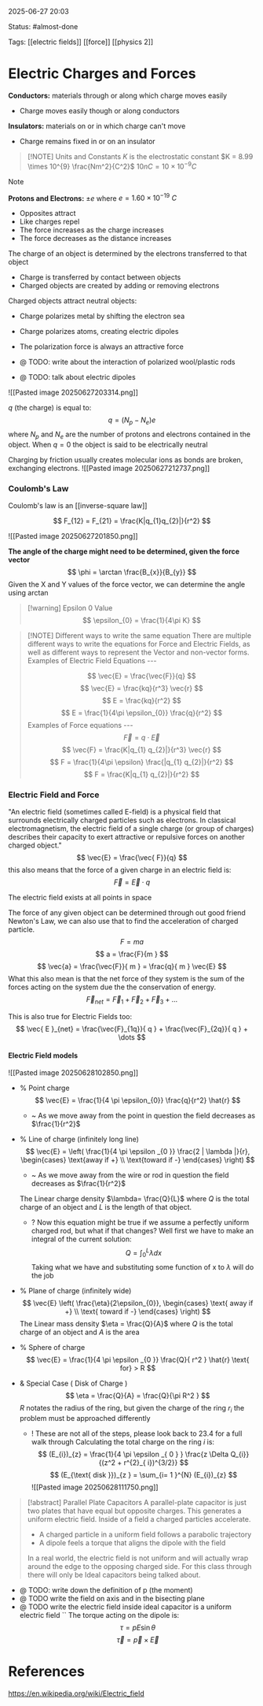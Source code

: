 2025-06-27 20:03

Status: #almost-done

Tags:  [[electric fields]] [[force]] [[physics 2]]

# Electric Charges and Forces

**Conductors:** materials through or along which charge moves easily
- Charge moves easily though or along conductors

**Insulators:** materials on or in which charge can't move
- Charge remains fixed in or on an insulator


> [!NOTE] Units and Constants
> $K$ is the electrostatic constant
> $K = 8.99 \times 10^{9} \frac{Nm^2}{C^2}$
> $10nC = 10 \times 10^{-9} C$

> [!NOTE]
> **Protons and Electrons:** $\pm e$ where $e = 1.60 \times 10^{-19} \ C$
> - Opposites attract
> - Like charges repel
> - The force increases as the charge increases
> - The force decreases as the distance increases


The charge of an object is determined by the electrons transferred to that object
- Charge is transferred by contact between objects
- Charged objects are created by adding or removing electrons

Charged objects attract neutral objects:
- Charge polarizes metal by shifting the electron sea
- Charge polarizes atoms, creating electric dipoles
- The polarization force is always an attractive force

- @ TODO: write about the interaction of polarized wool/plastic rods
- @ TODO: talk about electric dipoles

![[Pasted image 20250627203314.png]]

$q$ (the charge) is equal to:
$$
q = (N_{p} - N_{e })e
$$
where $N_{p}$ and $N_{e}$ are the number of protons and electrons contained in the object. When $q = 0$ the object is said to be electrically neutral 

Charging by friction usually creates molecular ions as bonds are broken, exchanging electrons.
![[Pasted image 20250627212737.png]]
### Coulomb's Law
Coulomb's law is an [[inverse-square law]] 

$$
F_{12} = F_{21} = \frac{K|q_{1}q_{2}|}{r^2}
$$

![[Pasted image 20250627201850.png]]

**The angle of the charge might need to be determined, given the force vector**
$$
\phi = \arctan \frac{B_{x}}{B_{y}}
$$
	Given the X and Y values of the force vector, we can determine the angle using arctan 


> [!warning] Epsilon 0 Value
> $$
> \epsilon_{0} = \frac{1}{4\pi K}
> $$

> [!NOTE] Different ways to write the same equation
> There are multiple different ways to write the equations for Force and Electric Fields, as well as different ways to represent the Vector and non-vector forms.
> Examples of Electric Field Equations --- 
> 
> $$
> \vec{E} = \frac{\vec{F}}{q}
> $$
> $$
> \vec{E} = \frac{kq}{r^3} \vec{r}
> $$
> $$
> E = \frac{kq}{r^2}
> $$
> $$
> E = \frac{1}{4\pi \epsilon_{0}} \frac{q}{r^2}
> $$
> Examples of Force equations ---
> $$
> \vec{F} = q \cdot \vec{E}
> $$
> $$
> \vec{F} = \frac{K|q_{1} q_{2}|}{r^3} \vec{r} 
> $$
> $$
> F = \frac{1}{4\pi \epsilon} \frac{|q_{1} q_{2}|}{r^2}
> $$
> $$
> F = \frac{K|q_{1} q_{2}|}{r^2} 
> $$
> 

### Electric Field and Force
"An electric field (sometimes called E-field) is a physical field that surrounds electrically charged particles such as electrons. In classical electromagnetism, the electric field of a single charge (or group of charges) describes their capacity to exert attractive or repulsive forces on another charged object."
$$
\vec{E} = \frac{\vec{ F}}{q}
$$
this also means that the force of a given charge in an electric field is:
$$
\vec{F} = \vec{E} \cdot q
$$

The electric field exists at all points in space


The force of any given object can be determined through out good friend Newton's Law, 
we can also use that to find the acceleration of charged particle. 
$$
F = ma
$$
$$
a = \frac{F}{m }
$$
$$
\vec{a} = \frac{\vec{F}}{ m } = \frac{q}{ m } \vec{E}
$$
What this also mean is that the net force of they system is the sum of the forces acting on the system due the the conservation of energy. 
$$
\vec{F}_{net} = \vec{F}_{1} + \vec{F}_{2} + \vec{F}_{3} + \dots
$$

This is also true for Electric Fields too:
$$
\vec{ E }_{net} = \frac{\vec{F}_{1q}}{ q } + \frac{\vec{F}_{2q}}{ q } + \dots
$$


#### Electric Field models
![[Pasted image 20250628102850.png]]

- % Point charge 
$$
	\vec{E} = \frac{1}{4 \pi \epsilon_{0}} \frac{q}{r^2} \hat{r}
$$
	- ~ As we move away from the point in question the field decreases as $\frac{1}{r^2}$ 
- % Line of charge (infinitely long line)
$$
\vec{E} = \left( \frac{1}{4 \pi \epsilon _{0 }} \frac{2 | \lambda |}{r}, \begin{cases}
\text{away if +} \\
\text{toward if -}
\end{cases}  \right)
$$
	* ~ As we move away from the wire or rod in question the field decreases as $\frac{1}{r^2}$ 

	The Linear charge density $\lambda= \frac{Q}{L}$
	where $Q$ is the total charge of an object and $L$ is the length of that object. 

	- ? Now this equation might be true if we assume a perfectly uniform charged rod, but what if that changes? Well first we have to make an integral of the current solution:
$$
Q = \int_{0}^L \lambda dx
$$
	Taking what we have and substituting some function of x to $\lambda$ will do the job
	
- % Plane of charge (infinitely wide)
$$
\vec{E} \left( \frac{\eta}{2\epsilon_{0}}, \begin{cases}
 \text{ away if +} \\
\text{ toward if -}
\end{cases}  \right)
$$
	The Linear mass density $\eta = \frac{Q}{A}$
	where $Q$ is the total charge of an object and $A$ is the area
	
- % Sphere of charge
$$
\vec{E} = \frac{1}{4 \pi \epsilon _{0 }} \frac{Q}{ r^2 } \hat{r} \text{ for} > R 
$$
- & Special Case ( Disk of Charge )
$$
\eta = \frac{Q}{A} = \frac{Q}{\pi R^2 }
$$
	$R$ notates the radius of the ring, but given the charge of the ring $r_{i}$ the problem must be approached differently

	- ! These are not all of the steps, please look back to 23.4 for a full walk through 
	Calculating the total charge on the ring $i$ is:
$$
(E_{i})_{z} = \frac{1}{4 \pi \epsilon _{ 0 } } \frac{z \Delta Q_{i}}{(z^2 + r^{2}_{ i})^{3/2}}
$$
$$
(E_{\text{ disk }})_{z } = \sum_{i= 1 }^{N} (E_{i})_{z}
$$
	![[Pasted image 20250628111750.png]]
	


> [!abstract] Parallel Plate Capacitors
> A parallel-plate capacitor is just two plates that have equal but opposite charges. This generates a uniform electric field. 
Inside of a field a charged particles accelerate.
> - A charged particle in a uniform field follows a parabolic trajectory
> - A dipole feels a torque that aligns the dipole with the field
> 
> In a real world, the electric field is not uniform and will actually wrap around the edge to the opposing charged side. For this class through there will only be Ideal capacitors being talked about. 

- @ TODO: write down the definition of p (the moment) 
- @ TODO write the field on axis and in the bisecting plane
- @ TODO write the electric field inside ideal capacitor is a uniform electric field 
``
The torque acting on the dipole is:
$$
\tau = p E \sin \theta 
$$
$$
\vec{\tau}  = \vec{ p } \times \vec{E}  
$$
# References

https://en.wikipedia.org/wiki/Electric_field

